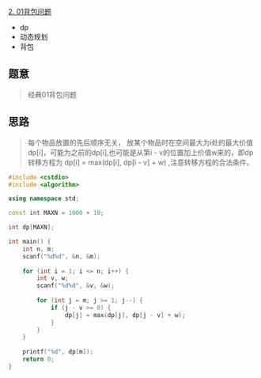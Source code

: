 [2. 01背包问题](https://www.acwing.com/problem/content/2/)
+ dp
+ 动态规划
+ 背包

## 题意

> 经典01背包问题

## 思路

> 每个物品放置的先后顺序无关， 放某个物品时在空间最大为i处的最大价值dp[i]，可能为之前的dp[i],也可能是从第i - v的位置加上价值w来的，即dp转移方程为
 dp[i] = max(dp[i], dp[i - v] + w) ,注意转移方程的合法条件。



```c++
#include <cstdio>
#include <algorithm>

using namespace std;

const int MAXN = 1000 + 10;

int dp[MAXN];

int main() {
    int n, m;
    scanf("%d%d", &n, &m);
    
    for (int i = 1; i <= n; i++) {
        int v, w;
        scanf("%d%d", &v, &w);
        
        for (int j = m; j >= 1; j--) {
            if (j - v >= 0) {
                dp[j] = max(dp[j], dp[j - v] + w);
            }
        }
    }
    
    printf("%d", dp[m]);
    return 0;
}
```

